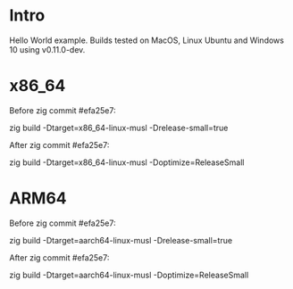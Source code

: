 # Intro

Hello World example. Builds tested on MacOS, Linux Ubuntu and Windows 10 using v0.11.0-dev.

# x86_64

Before zig commit #efa25e7:

zig build -Dtarget=x86_64-linux-musl -Drelease-small=true

After zig commit #efa25e7:

zig build -Dtarget=x86_64-linux-musl -Doptimize=ReleaseSmall

# ARM64

Before zig commit #efa25e7:

zig build -Dtarget=aarch64-linux-musl -Drelease-small=true

After zig commit #efa25e7:

zig build -Dtarget=aarch64-linux-musl -Doptimize=ReleaseSmall
